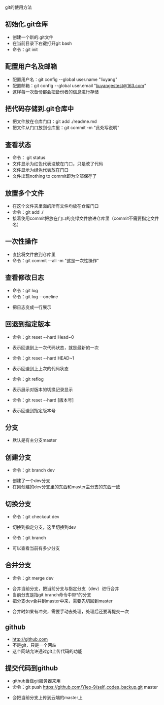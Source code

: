 git的使用方法

## 初始化.git仓库
- 创建一个新的.git文件
- 在当前目录下右键打开git bash
- 命令：git init

## 配置用户名及邮箱 
- 配置用户名：git config --global user.name "liuyang"
- 配置邮箱：git config --global user.email "liuyangestest@163.com"
- 这样每一次备份都会把备份者的信息进行存储

## 把代码存储到.git仓库中
- 把文件放在仓库门口：git add ./readme.md
- 把文件从门口放到仓库里：git commit -m "此处写说明"

## 查看状态
- 命令： git status
- 文件显示为红色代表没放在门口，只是改了代码
- 文件显示为绿色代表放在门口
- 文件出现nothing to commit即为全部保存了

## 放置多个文件
- 在这个文件夹里面的所有文件均放在仓库门口
- 命令：git add ./
- 接着使用commit把放在门口的变绿文件放进仓库里（commit不需要指定文件名）

## 一次性操作
- 直接将文件放到仓库里
- 命令：git commit --all -m "这是一次性操作"

## 查看修改日志
- 命令：git log
- 命令：git log --oneline
+ 把日志变成一行展示

## 回退到指定版本
- 命令：git reset --hard Head~0
+ 表示回退到上一次代码状态，就是最新的一次
- 命令：git reset --hard HEAD~1
+ 表示回退到上上次的代码状态
- 命令：git reflog
+ 表示展示对版本的切换记录显示
- 命令：git reset --hard [版本号]
+ 表示回退到指定版本号

## 分支
- 默认是有主分支master

## 创建分支
- 命令：git branch dev
+ 创建了一个dev分支
+ 在刚创建的dev分支里的东西和master主分支的东西一致

## 切换分支
- 命令：git checkout dev
+ 切换到指定分支，这里切换到dev
- 命令：git branch
+ 可以查看当前有多少分支

## 合并分支
- 命令：git merge dev
+ 合并当前分支，把当前分支与指定分支（dev）进行合并
+ 当前分支是指git branch命令中带*的分支
+ 把分支dev合并到master中来，需要先切回到master
- 合并时如果有冲突，需要手动去处理，处理后还要再提交一次

## github
- http://github.com
- 不是git，只是一个网站
- 这个网站允许通过git上传代码的功能

## 提交代码到github
- github当做git服务器来用
- 命令：git push https://github.com/Yleo-9/self_codes_backup.git master
+ 会把当前分支上传到云端的master上
